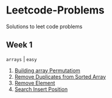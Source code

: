 # Leetcode-Problems
Solutions to leet code problems 

## Week 1 
`arrays` | `easy`


1. [Building array Permutatiom](https://leetcode.com/problems/build-array-from-permutation/)
2. [Remove Duplicates from Sorted Array](https://leetcode.com/problems/remove-duplicates-from-sorted-array/)
3. [Remove Element](https://leetcode.com/problems/remove-element/)
4. [Search Insert Position](https://leetcode.com/problems/search-insert-position/)